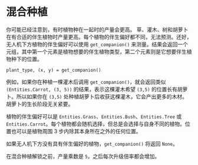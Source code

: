 # 混合种植
你可能已经注意到，有时植物种在一起时的产量会更高。
草、灌木、树和胡萝卜在有合适的伴生植物时产量更高。每个植物的伴生偏好都不同，无法预测。还好，无人机下方植物的伴生偏好可以使用 `get_companion()` 来测量。结果会返回一个元组，其中第一个元素是植物想要的伴生植物类型，第二个元素则是它想要伴生植物种下的位置。

`plant_type, (x, y) = get_companion()`

例如，如果你在种植一棵灌木后调用 `get_companion()`，就会返回类似 `(Entities.Carrot, (3, 5))` 的结果，表示这棵灌木希望 `(3,5)` 的位置长有胡萝卜。所以如果你在 `(3,5)` 处种植胡萝卜后收获这棵灌木，它会产出更多的木材。胡萝卜的生长阶段无关紧要。

植物的伴生偏好可以是 `Entities.Grass`、`Entities.Bush`、`Entities.Tree` 或 `Entities.Carrot`。每个植物都会随机选择，但总是会选择与自身不同的植物。位置也可以是植物周围 3 步内除其本身所在之外的任何位置。

如果无人机下方没有具有伴生偏好的植物，`get_companion()` 将返回 `None`。

在混合种植解锁之前，产量乘数是 `5`，之后每次升级倍率都会增加。
